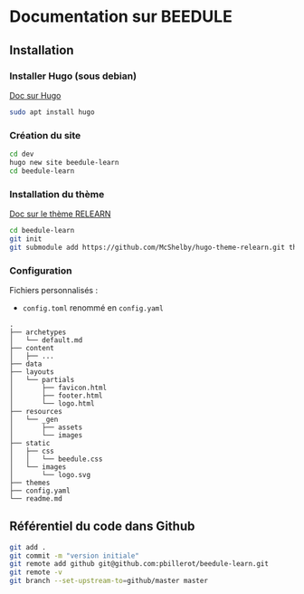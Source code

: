 # Documentation sur BEEDULE

## Installation

### Installer Hugo (sous debian)
[Doc sur Hugo](https://gohugo.io/)
```bash
sudo apt install hugo
```

### Création du site

```bash
cd dev
hugo new site beedule-learn
cd beedule-learn
```

### Installation du thème
[Doc sur le thème RELEARN](https://mcshelby.github.io/hugo-theme-relearn/)

```bash
cd beedule-learn
git init
git submodule add https://github.com/McShelby/hugo-theme-relearn.git themes/hugo-theme-relearn
```

### Configuration

Fichiers personnalisés :
- `config.toml` renommé en `config.yaml`

```
.
├── archetypes
│   └── default.md
├── content
│   ├── ...
├── data
├── layouts
│   └── partials
│       ├── favicon.html
│       ├── footer.html
│       └── logo.html
├── resources
│   └── _gen
│       ├── assets
│       └── images
├── static
│   ├── css
│   │   └── beedule.css
│   └── images
│       └── logo.svg
├── themes
├── config.yaml
└── readme.md
```

## Référentiel du code dans Github
```bash
git add .
git commit -m "version initiale"
git remote add github git@github.com:pbillerot/beedule-learn.git
git remote -v
git branch --set-upstream-to=github/master master
```
